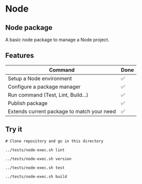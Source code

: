 # Node

## Node package

A basic node package to manage a Node project.

## Features

| Command                                    | Done |
|--------------------------------------------|------|
| Setup a Node environment                   | ✅    |
| Configure a package manager                | ✅    |
| Run command (Test, Lint, Build...)         | ✅    |
| Publish package                            | ✅    |
| Extends current package to match your need | ✅    |

## Try it

```shell
# Clone repository and go in this directory

../tests/node-exec.sh lint

../tests/node-exec.sh version

../tests/node-exec.sh test

../tests/node-exec.sh build
```